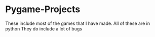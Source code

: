 # Pygame-Projects

These include most of the games that I have made. 
All of these are in python
They do include a lot of bugs
